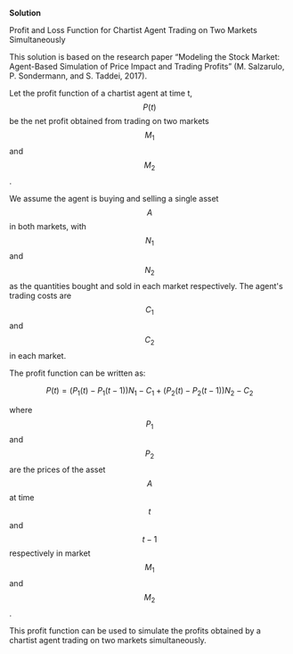 

**Solution**

Profit and Loss Function for Chartist Agent Trading on Two Markets Simultaneously

This solution is based on the research paper “Modeling the Stock Market: Agent-Based Simulation of Price Impact and Trading Profits” (M. Salzarulo, P. Sondermann, and S. Taddei, 2017).

Let the profit function of a chartist agent at time t, $$P(t)$$ be the net profit obtained from trading on two markets $$M_1$$ and $$M_2$$.

We assume the agent is buying and selling a single asset $$A$$ in both markets, with $$N_1$$ and $$N_2$$ as the quantities bought and sold in each market respectively. The agent's trading costs are $$C_{1}$$ and $$C_{2}$$ in each market.

The profit function can be written as:

$$P(t) = (P_{1}(t) - P_{1}(t-1))N_{1} - C_{1} + (P_{2}(t) - P_{2}(t-1))N_{2} - C_{2}$$

where $$P_{1}$$ and $$P_{2}$$ are the prices of the asset $$A$$ at time $$t$$ and $$t-1$$ respectively in market $$M_1$$ and $$M_2$$.

This profit function can be used to simulate the profits obtained by a chartist agent trading on two markets simultaneously.